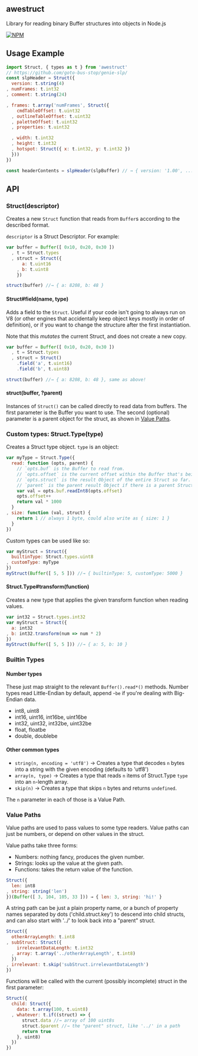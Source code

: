 awestruct
---------

Library for reading binary Buffer structures into objects in Node.js

[![NPM](https://nodei.co/npm/awestruct.png?compact=true)](https://nodei.co/npm/awestruct)

## Usage Example

```javascript
import Struct, { types as t } from 'awestruct'
// https://github.com/goto-bus-stop/genie-slp/
const slpHeader = Struct({
  version: t.string(4)
, numFrames: t.int32
, comment: t.string(24)

, frames: t.array('numFrames', Struct({
    cmdTableOffset: t.uint32
  , outlineTableOffset: t.uint32
  , paletteOffset: t.uint32
  , properties: t.uint32

  , width: t.int32
  , height: t.int32
  , hotspot: Struct({ x: t.int32, y: t.int32 })
  }))
})

const headerContents = slpHeader(slpBuffer) // → { version: '1.00', ... }
```

## API

### Struct(descriptor)

Creates a new `Struct` function that reads from `Buffer`s according to the described format.

`descriptor` is a Struct Descriptor. For example:

```javascript
var buffer = Buffer([ 0x10, 0x20, 0x30 ])
  , t = Struct.types
  , struct = Struct({
      a: t.uint16
    , b: t.uint8
    })

struct(buffer) //→ { a: 8208, b: 48 }
```

#### Struct#field(name, type)

Adds a field to the `Struct`. Useful if your code isn't going to always run on V8 (or other engines that accidentally keep object keys mostly in order of definition), or if you want to change the structure after the first instantiation.

Note that this *mutates* the current Struct, and does not create a new copy.

```javascript
var buffer = Buffer([ 0x10, 0x20, 0x30 ])
  , t = Struct.types
  , struct = Struct()
    .field('a', t.uint16)
    .field('b', t.uint8)

struct(buffer) //→ { a: 8208, b: 48 }, same as above!
```

#### struct(buffer, ?parent)

Instances of `Struct()` can be called directly to read data from buffers. The first parameter is the
Buffer you want to use. The second (optional) parameter is a parent object for the struct, as shown in [Value Paths](#valuepaths).

### Custom types: Struct.Type(type)

Creates a Struct type object. `type` is an object:
```javascript
var myType = Struct.Type({
  read: function (opts, parent) {
    // `opts.buf` is the Buffer to read from.
    // `opts.offset` is the current offset within the Buffer that's being read. Make sure to increment this appropriately when you're done reading.
    // `opts.struct` is the result Object of the entire Struct so far. You'll only want to use this with the Struct.get* methods, usually.
    // `parent` is the parent result Object if there is a parent Struct.
    var val = opts.buf.readInt8(opts.offset)
    opts.offset++
    return val * 1000
  }
, size: function (val, struct) {
    return 1 // always 1 byte, could also write as { size: 1 }
  }
})
```

Custom types can be used like so:
```javascript
var myStruct = Struct({
  builtinType: Struct.types.uint8
, customType: myType
})
myStruct(Buffer([ 5, 5 ])) //→ { builtinType: 5, customType: 5000 }
```

#### Struct.Type#transform(function)

Creates a new type that applies the given transform function when reading values.

```javascript
var int32 = Struct.types.int32
var myStruct = Struct({
  a: int32
, b: int32.transform(num => num * 2)
})
myStruct(Buffer([ 5, 5 ])) //→ { a: 5, b: 10 }
```

### Builtin Types

#### Number types

These just map straight to the relevant `Buffer().read*()` methods. Number types read Little-Endian by default, append -`be` if you're dealing with Big-Endian data.

* int8, uint8
* int16, uint16, int16be, uint16be
* int32, uint32, int32be, uint32be
* float, floatbe
* double, doublebe

#### Other common types

* `string(n, encoding = 'utf8')` → Creates a type that decodes `n` bytes into a string with the given encoding (defaults to 'utf8')
* `array(n, type)` → Creates a type that reads `n` items of Struct.Type `type` into an `n`-length array.
* `skip(n)` → Creates a type that skips `n` bytes and returns `undefined`.

The `n` parameter in each of those is a Value Path.

### Value Paths

Value paths are used to pass values to some type readers. Value paths can just be numbers, or depend on other values in the struct.

Value paths take three forms:

* Numbers: nothing fancy, produces the given number.
* Strings: looks up the value at the given path.
* Functions: takes the return value of the function.

```javascript
Struct({
  len: int8
, string: string('len')
})(Buffer([ 3, 104, 105, 33 ])) → { len: 3, string: 'hi!' }
```

A string path can be just a plain property name, or a bunch of property names separated by dots ('child.struct.key') to descend into child structs, and can also start with '../' to look back into a "parent" struct.

```javascript
Struct({
  otherArrayLength: t.int8
, subStruct: Struct({
    irrelevantDataLength: t.int32
  , array: t.array('../otherArrayLength', t.int8)
  })
, irrelevant: t.skip('subStruct.irrelevantDataLength')
})
```

Functions will be called with the current (possibly incomplete) struct in the first parameter:

```javascript
Struct({
  child: Struct({
    data: t.array(100, t.uint8)
  , whatever: t.if((struct) => {
      struct.data //→ array of 100 uint8s
      struct.$parent //→ the "parent" struct, like '../' in a path
      return true
    }, uint8)
  })
})
```
